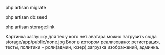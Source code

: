 php artisan migrate

php artisan db:seed

php artisan storage:link

Картинка заглушку для тех у кого нет аватара можно загрузить сюда storage/app/public/none.jpg
Блог в котором реализовано: регистрация, тесты, политики - роли(админ, юзер),загрузка изображений, админка.

